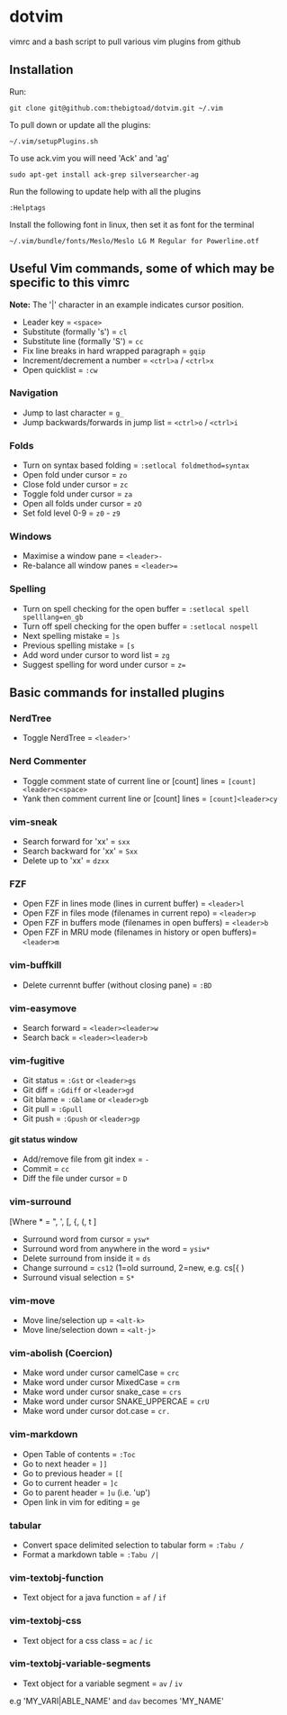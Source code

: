 # dotvim
vimrc and a bash script to pull various vim plugins from github

## Installation
Run:

    git clone git@github.com:thebigtoad/dotvim.git ~/.vim
 
To pull down or update all the plugins:

    ~/.vim/setupPlugins.sh

To use ack.vim you will need 'Ack' and 'ag' 

    sudo apt-get install ack-grep silversearcher-ag

Run the following to update help with all the plugins

    :Helptags

Install the following font in linux, then set it as font for the terminal
    
    ~/.vim/bundle/fonts/Meslo/Meslo LG M Regular for Powerline.otf

## Useful Vim commands, some of which may be specific to this vimrc

**Note:** The '|' character in an example indicates cursor position.

* Leader key = `<space>`
* Substitute (formally 's') = `cl`
* Substitute line (formally 'S') = `cc`
* Fix line breaks in hard wrapped paragraph = `gqip`
* Increment/decrement a number = `<ctrl>a` / `<ctrl>x`
* Open quicklist = `:cw`

### Navigation
* Jump to last character = `g_`
* Jump backwards/forwards in jump list = `<ctrl>o` / `<ctrl>i`

### Folds
* Turn on syntax based folding = `:setlocal foldmethod=syntax`
* Open fold under cursor = `zo`
* Close fold under cursor = `zc`
* Toggle fold under cursor = `za`
* Open all folds under cursor = `zO`
* Set fold level 0-9 = `z0` - `z9`

### Windows
* Maximise a window pane = `<leader>-`
* Re-balance all window panes = `<leader>=`

### Spelling
* Turn on spell checking for the open buffer = `:setlocal spell spelllang=en_gb`
* Turn off spell checking for the open buffer = `:setlocal nospell`
* Next spelling mistake = `]s`
* Previous spelling mistake = `[s`
* Add word under cursor to word list = `zg`
* Suggest spelling for word under cursor = `z=`

## Basic commands for installed plugins

### NerdTree 
* Toggle NerdTree = `<leader>'`

### Nerd Commenter
* Toggle comment state of current line or [count] lines = `[count]<leader>c<space>`
* Yank then comment current line or [count] lines = `[count]<leader>cy`

### vim-sneak
* Search forward for 'xx' = `sxx`
* Search backward for 'xx' = `Sxx`
* Delete up to 'xx' = `dzxx`

### FZF
* Open FZF in lines mode (lines in current buffer) = `<leader>l`
* Open FZF in files mode (filenames in current repo) = `<leader>p`
* Open FZF in buffers mode (filenames in open buffers) = `<leader>b`
* Open FZF in MRU mode (filenames in history or open buffers)= `<leader>m`

### vim-buffkill
* Delete currennt buffer (without closing pane) = `:BD`

### vim-easymove
* Search forward = `<leader><leader>w`
* Search back = `<leader><leader>b`

### vim-fugitive
* Git status = `:Gst` or `<leader>gs`
* Git diff = `:Gdiff` or `<leader>gd`
* Git blame = `:Gblame` or `<leader>gb`
* Git pull = `:Gpull`
* Git push = `:Gpush` or `<leader>gp`

#### git status window

* Add/remove file from git index = `-`
* Commit = `cc`
* Diff the file under cursor = `D`

### vim-surround
[Where * = ", ', [, {, (, t ]

* Surround word from cursor = `ysw*`
* Surround word from anywhere in the word = `ysiw*`
* Delete surround from inside it = `ds`
* Change surround = `cs12` (1=old surround, 2=new, e.g. cs[{ )
* Surround visual selection = `S*`

### vim-move
* Move line/selection up = `<alt-k>`
* Move line/selection down = `<alt-j>`

### vim-abolish (Coercion)
* Make word under cursor camelCase = `crc`
* Make word under cursor MixedCase = `crm`
* Make word under cursor snake_case = `crs`
* Make word under cursor SNAKE_UPPERCAE = `crU`
* Make word under cursor dot.case = `cr.`

### vim-markdown
* Open Table of contents = `:Toc`
* Go to next header = `]]`
* Go to previous header = `[[`
* Go to current header = `]c`
* Go to parent header = `]u` (i.e. 'up')
* Open link in vim for editing = `ge`

### tabular
* Convert space delimited selection to tabular form = `:Tabu / ` 
* Format a markdown table = `:Tabu /|` 

### vim-textobj-function
* Text object for a java function = `af` / `if`

### vim-textobj-css
* Text object for a css class = `ac` / `ic`

### vim-textobj-variable-segments
* Text object for a variable segment = `av` / `iv`

e.g 'MY_VARI|ABLE_NAME' and `dav` becomes 'MY_NAME'
